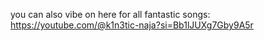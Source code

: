 you can also vibe on here for all fantastic songs: https://youtube.com/@k1n3tic-naja?si=Bb1lJUXg7Gby9A5r
